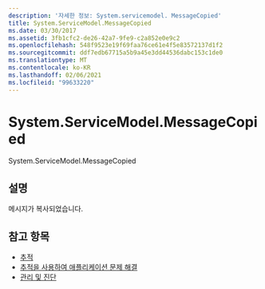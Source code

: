 ```yaml
---
description: '자세한 정보: System.servicemodel. MessageCopied'
title: System.ServiceModel.MessageCopied
ms.date: 03/30/2017
ms.assetid: 3fb1cfc2-de26-42a7-9fe9-c2a852e0e9c2
ms.openlocfilehash: 548f9523e19f69faa76ce61e4f5e83572137d1f2
ms.sourcegitcommit: ddf7edb67715a5b9a45e3dd44536dabc153c1de0
ms.translationtype: MT
ms.contentlocale: ko-KR
ms.lasthandoff: 02/06/2021
ms.locfileid: "99633220"
---
```

# <a name="systemservicemodelmessagecopied"></a>System.ServiceModel.MessageCopied

System.ServiceModel.MessageCopied  
  
## <a name="description"></a>설명  

 메시지가 복사되었습니다.  
  
## <a name="see-also"></a>참고 항목

- [추적](index.md)
- [추적을 사용하여 애플리케이션 문제 해결](using-tracing-to-troubleshoot-your-application.md)
- [관리 및 진단](../index.md)
